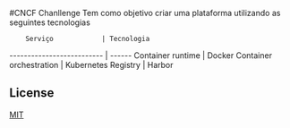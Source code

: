 #CNCF Chanllenge
Tem como objetivo criar uma plataforma utilizando as seguintes tecnologias 

        Serviço            | Tecnologia
-------------------------- | ------
Container runtime          | Docker
Container orchestration    | Kubernetes
Registry                   | Harbor



## License
[MIT](https://choosealicense.com/licenses/mit/)
